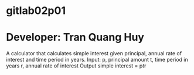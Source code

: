 # gitlab02p01

# Developer: Tran Quang Huy
A calculator that calculates simple interest given principal, annual rate of interest and time
period in years.
Input:
 p, principal amount
 t, time period in years
 r, annual rate of interest
Output
 simple interest = p*t*r
